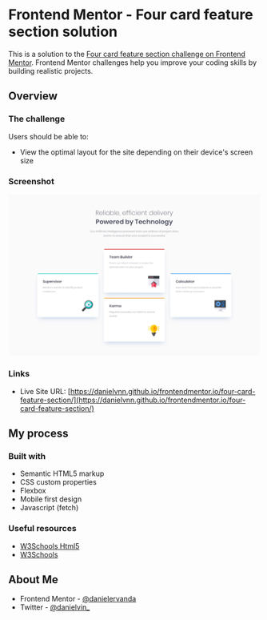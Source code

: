 # Frontend Mentor - Four card feature section solution

This is a solution to the [Four card feature section challenge on Frontend Mentor](https://www.frontendmentor.io/challenges/four-card-feature-section-weK1eFYK). Frontend Mentor challenges help you improve your coding skills by building realistic projects.

## Overview

### The challenge

Users should be able to:

-   View the optimal layout for the site depending on their device's screen size

### Screenshot

![](./design/desktop-design.jpg)

### Links

-   Live Site URL: [https://danielvnn.github.io/frontendmentor.io/four-card-feature-section/](https://danielvnn.github.io/frontendmentor.io/four-card-feature-section/)

## My process

### Built with

-   Semantic HTML5 markup
-   CSS custom properties
-   Flexbox
-   Mobile first design
-   Javascript (fetch)

### Useful resources

-   [W3Schools Html5](https://www.w3schools.com/html/)
-   [W3Schools](https://www.w3schools.com/css/)

## About Me

-   Frontend Mentor - [@danielervanda](https://www.frontendmentor.io/profile/danielervanda)
-   Twitter - [@danielvin\_](https://www.twitter.com/danielvin_)
